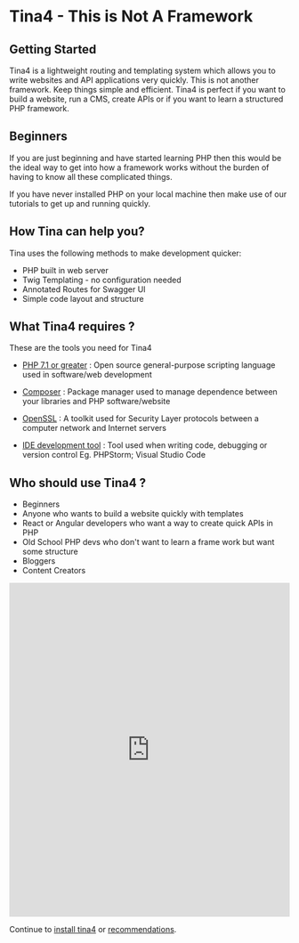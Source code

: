 <!--
// Tina4 : This Is Not A Framework
// Created with : PHPStorm
// User : andrevanzuydam
// Copyright (C)
// Contact : andrevanzuydam@gmail.com
-->
# Tina4 - This is Not A Framework
## Getting Started

Tina4 is a lightweight routing and templating system which allows you to write websites and API applications very quickly.
This is not another framework. Keep things simple and efficient. Tina4 is perfect if you want to build a website, run a CMS, create APIs or if you want to learn a structured PHP framework.

## Beginners

If you are just beginning and have started learning PHP then this would be the ideal way to get into how a framework works
without the burden of having to know all these complicated things.

If you have never installed PHP on your local machine then make use of our tutorials to get up and running quickly.


## How Tina can help you?

Tina uses the following methods to make development quicker:

* PHP built in web server
* Twig Templating - no configuration needed
* Annotated Routes for Swagger UI
* Simple code layout and structure

## What Tina4 requires ?

These are the tools you need for Tina4

* [PHP 7.1 or greater](installation/install-php.md) : Open source general-purpose scripting language used in software/web development

* [Composer](installation/install-composer.md) : Package manager used to manage dependence between your libraries and PHP software/website 

* [OpenSSL](installation/install-openssl.md) : A toolkit used for Security Layer protocols between a computer network and Internet servers

* [IDE development tool](installation/install-ide.md) : Tool used when writing code, debugging or version control Eg. PHPStorm; Visual Studio Code

## Who should use Tina4 ?

* Beginners
* Anyone who wants to build a website quickly with templates
* React or Angular developers who want a way to create quick APIs in PHP
* Old School PHP devs who don't want to learn a frame work but want some structure
* Bloggers
* Content Creators

<iframe width="100%" height="600px" src="https://www.youtube.com/embed/9NDpHVlYIOo" frameborder="0" allow="accelerometer; autoplay; clipboard-write; encrypted-media; gyroscope; picture-in-picture" allowfullscreen></iframe>

Continue to [install tina4](installation/install-tina4.md) or [recommendations](recommendations.md).